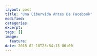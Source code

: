 ```yaml
---
layout: post
title: "Una Cibervida Antes De Facebook"
modified:
categories: 
excerpt:
tags: []
image:
  feature:
date: 2015-02-18T23:54:13-06:00
---
```



